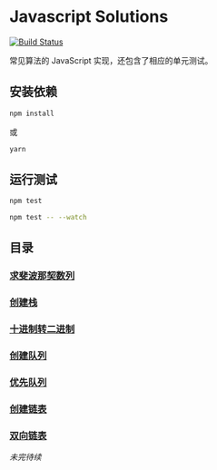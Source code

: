 # Javascript Solutions
[![Build Status](https://travis-ci.org/lewis617/javascript-solutions.svg?branch=master)](https://travis-ci.org/lewis617/javascript-solutions)

常见算法的 JavaScript 实现，还包含了相应的单元测试。

## 安装依赖

```bash
npm install
```

或

```bash
yarn
```

## 运行测试

```bash
npm test

npm test -- --watch
```

## 目录

### [求斐波那契数列](https://github.com/lewis617/javascript-solutions/blob/master/src/fibonacci.js)
### [创建栈](https://github.com/lewis617/javascript-solutions/blob/master/src/Stack.js)
### [十进制转二进制](https://github.com/lewis617/javascript-solutions/blob/master/src/divideBy2.js)
### [创建队列](https://github.com/lewis617/javascript-solutions/blob/master/src/Queue.js)
### [优先队列](https://github.com/lewis617/javascript-solutions/blob/master/src/PriorityQueue.js)
### [创建链表](https://github.com/lewis617/javascript-solutions/blob/master/src/LinkedList.js)
### [双向链表](https://github.com/lewis617/javascript-solutions/blob/master/src/DoublyLinkedList.js)

*未完待续*